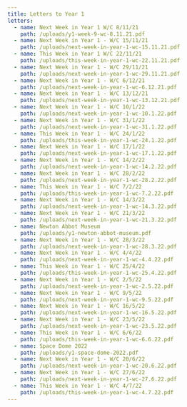 ```yaml
---
title: Letters to Year 1
letters:
  - name: Next Week in Year 1 W/C 8/11/21
    path: /uploads/y1-week-9-wc-8.11.21.pdf
  - name: Next Week in Year 1 - W/C 15/11/21
    path: /uploads/next-week-in-year-1-wc-15.11.21.pdf
  - name: This Week in Year 1 W/C 22/11/21
    path: /uploads/this-week-in-year-1-wc-22.11.21.pdf
  - name: Next Week in Year 1 - W/C 29/11/21
    path: /uploads/next-week-in-year-1-wc-29.11.21.pdf
  - name: Next Week in Year 1 - W/C 6/12/21
    path: /uploads/next-week-in-year-1-wc-6.12.21.pdf
  - name: Next Week in Year 1 - W/C 13/12/21
    path: /uploads/next-week-in-year-1-wc-13.12.21.pdf
  - name: Next Week in Year 1 - W/C 10/1/22
    path: /uploads/next-week-in-year-1-wc-10.1.22.pdf
  - name: Next Week in Year 1 - W/C 31/1/22
    path: /uploads/next-week-in-year-1-wc-31.1.22.pdf
  - name: This Week in Year 1 - W/C 24/1/22
    path: /uploads/this-week-in-year-1-wc-24.1.22.pdf
  - name: Next Week in Year 1 - W/C 17/1/22
    path: /uploads/next-week-in-year-1-wc-17.1.22.pdf
  - name: Next Week in Year 1 - W/C 14/2/22
    path: /uploads/next-week-in-year-1-wc-14.2.22.pdf
  - name: Next Week in Year 1 - W/C 28/2/22
    path: /uploads/next-week-in-year-1-wc-28.2.22.pdf
  - name: This Week in Year 1 - W/C 7/2/22
    path: /uploads/this-week-in-year-1-wc-7.2.22.pdf
  - name: Next Week in Year 1 - W/C 14/3/22
    path: /uploads/next-week-in-year-1-wc-14.3.22.pdf
  - name: Next Week in Year 1 - W/C 21/3/22
    path: /uploads/next-week-in-year-1-wc-21.3.22.pdf
  - name: Newton Abbot Museum
    path: /uploads/y1-newton-abbot-museum.pdf
  - name: Next Week in Year 1 - W/C 28/3/22
    path: /uploads/next-week-in-year-1-wc-28.3.22.pdf
  - name: Next Week in Year 1 - W/C 4/4/22
    path: /uploads/next-week-in-year-1-wc-4.4.22.pdf
  - name: This Week in Year 1 - W/C 25/4/22
    path: /uploads/this-week-in-year-1-wc-25.4.22.pdf
  - name: Next Week in Year 1 - W/C 2/5/22
    path: /uploads/next-week-in-year-1-wc-2.5.22.pdf
  - name: Next Week in Year 1 - W/C 9/5/22
    path: /uploads/next-week-in-year-1-wc-9.5.22.pdf
  - name: Next Week in Year 1 - W/C 16/5/22
    path: /uploads/next-week-in-year-1-wc-16.5.22.pdf
  - name: Next Week in Year 1 - W/C 23/5/22
    path: /uploads/next-week-in-year-1-wc-23.5.22.pdf
  - name: This Week in Year 1 - W/C 6/6/22
    path: /uploads/this-week-in-year-1-wc-6.6.22.pdf
  - name: Space Dome 2022
    path: /uploads/y1-space-dome-2022.pdf
  - name: Next Week in Year 1 - W/C 20/6/22
    path: /uploads/next-week-in-year-1-wc-20.6.22.pdf
  - name: Next Week in Year 1 - W/C 27/6/22
    path: /uploads/next-week-in-year-1-wc-27.6.22.pdf
  - name: This Week in Year 1 - W/C 4/7/22
    path: /uploads/this-week-in-year-1-wc-4.7.22.pdf
---
```

